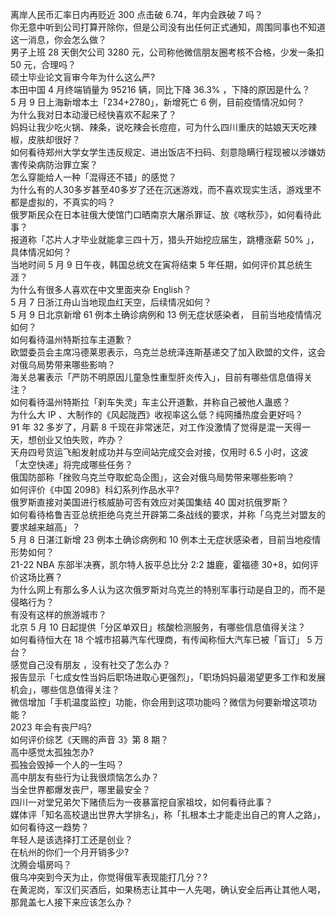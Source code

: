 离岸人民币汇率日内再贬近 300 点击破 6.74，年内会跌破 7 吗？  
你无意中听到公司打算开除你，但是公司没有出任何正式通知，周围同事也不知道这一消息，你会怎么做？  
男子上班 28 天倒欠公司 3280 元，公司称他微信朋友圈考核不合格，少发一条扣 50 元，合理吗？  
硕士毕业论文盲审今年为什么这么严?  
本田中国 4 月终端销量为 95216 辆，同比下降 36.3% ，下降的原因是什么？  
5 月 9 日上海新增本土「234+2780」，新增死亡 6 例，目前疫情情况如何？  
为什么我对日本动漫已经快喜欢不起来了？  
妈妈让我少吃火锅、辣条，说吃辣会长痘痘，可为什么四川重庆的姑娘天天吃辣椒，皮肤却很好？  
如何看待郑州大学女学生违反规定、进出饭店不扫码、刻意隐瞒行程现被以涉嫌妨害传染病防治罪立案？  
怎么穿能给人一种「混得还不错」的感觉？  
为什么有的人30多岁甚至40多岁了还在沉迷游戏，而不喜欢现实生活，游戏里不都是虚拟的，不真实的吗？  
俄罗斯民众在日本驻俄大使馆门口晒南京大屠杀罪证、放《喀秋莎》，如何看待此事？  
报道称「芯片人才毕业就能拿三四十万，猎头开始挖应届生，跳槽涨薪 50% 」，具体情况如何？  
当地时间 5 月 9 日午夜，韩国总统文在寅将结束 5 年任期，如何评价其总统生涯？  
为什么有很多人喜欢在中文里面夹杂 English？  
5 月 7 日浙江舟山当地现血红天空，后续情况如何？  
5 月 9 日北京新增 61 例本土确诊病例和 13 例无症状感染者， 目前当地疫情情况如何？  
如何看待温州特斯拉车主道歉？  
欧盟委员会主席冯德莱恩表示，乌克兰总统泽连斯基递交了加入欧盟的文件，这会对俄乌局势带来哪些影响？  
海关总署表示「严防不明原因儿童急性重型肝炎传入」，目前有哪些信息值得关注？  
如何看待温州特斯拉「刹车失灵」车主公开道歉，并称自己被他人蛊惑？  
为什么大 IP 、大制作的《风起陇西》收视率这么低？纯网播热度会更好吗？  
91 年 32 多岁了，月薪 8 千现在非常迷茫，对工作没激情了觉得是混一天得一天，想创业又怕失败，咋办？  
天舟四号货运飞船发射成功并与空间站完成交会对接，仅用时 6.5 小时，这波「太空快递」将完成哪些任务？  
俄国防部称「挫败乌克兰夺取蛇岛企图」，这会对俄乌局势带来哪些影响？  
如何评价《中国 2098》科幻系列作品水平?  
俄罗斯直接对美国进行核威胁可否有效应对美国集结 40 国对抗俄罗斯？  
如何看待格鲁吉亚总统拒绝乌克兰开辟第二条战线的要求，并称「乌克兰对盟友的要求越来越高」？  
5 月 8 日湛江新增 23 例本土确诊病例和 10 例本土无症状感染者，目前当地疫情形势如何？  
21-22 NBA 东部半决赛，凯尔特人扳平总比分 2:2 雄鹿，霍福德 30+8，如何评价这场比赛？  
为什么网上有那么多人认为这次俄罗斯对乌克兰的特别军事行动是自卫的，而不是侵略行为？  
有没有这样的旅游城市？  
北京 5 月 10 日起提供「分区单双日」核酸检测服务，有哪些信息值得关注？  
如何看待恒大在 18 个城市招募汽车代理商，有传闻称恒大汽车已被「盲订」 5 万台？  
感觉自己没有朋友 ，没有社交了怎么办？  
报告显示「七成女性当妈后职场进取心更强烈」，「职场妈妈最渴望更多工作和发展机会」，哪些信息值得关注？  
微信增加「手机温度监控」功能，你会用到这项功能吗？微信为何要新增这项功能？  
2023 年会有丧尸吗?  
如何评价综艺《天赐的声音 3》第 8 期？  
高中感觉太孤独怎办?  
孤独会毁掉一个人的一生吗？  
高中朋友有些行为让我很烦恼怎么办？  
当全世界都爆发丧尸，哪里最安全？  
四川一对堂兄弟欠下赌债后为一夜暴富挖自家祖坟，如何看待此事？  
媒体评「知名高校退出世界大学排名」，称「扎根本土才能走出自己的育人之路」，如何看待这一趋势？  
年轻人是该选择打工还是创业？  
在杭州的你们一个月开销多少?  
沈腾会塌房吗？  
俄乌冲突到今天为止，你觉得俄军表现能打几分？?  
在黄泥岗，军汉们买酒后，如果杨志让其中一人先喝，确认安全后再让其他人喝，那晁盖七人接下来应该怎么办？  
